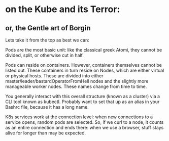 # on the Kube and its Terror:
## or, the Gentle art of Borgin

Lets take it from the top as best we can:

Pods are the most basic unit: like the classical greek Atomi, they cannot be divided, split, or otherwise cut in half.

Pods can reside on containers. However, containers themselves cannot be listed out. These containers in turn reside on Nodes, which are either virtual or physical hosts. These are divided into either master/leader/bastardOperatorFromHell nodes and the slightly more manageable worker nodes. These names change from time to time.

You generally interact with this overall structure (known as a cluster) via a CLI tool known as kubectl. Probably want to set that up as an alias in your Bashrc file, because it has a long name.

K8s services work at the connection level: when new connections to a service opens, random pods are selected. So, if we curl to a node, it counts as an entire connection and ends there: when we use a browser, stuff stays alive for longer than may be expected.